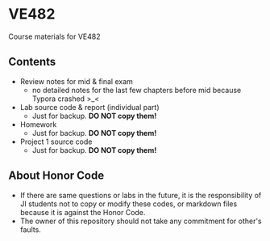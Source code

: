 # VE482
Course materials for VE482

## Contents

- Review notes for mid & final exam
  - no detailed notes for the last few chapters before mid because Typora crashed >_<
- Lab source code & report (individual part)
  - Just for backup. **DO NOT copy them!**
- Homework
  - Just for backup. **DO NOT copy them!**
- Project 1 source code
  - Just for backup. **DO NOT copy them!**

## About Honor Code

- If there are same questions or labs in the future, it is the responsibility of JI students not to copy or modify these codes, or markdown files because it is against the Honor Code.
- The owner of this repository should not take any commitment for other's faults.

